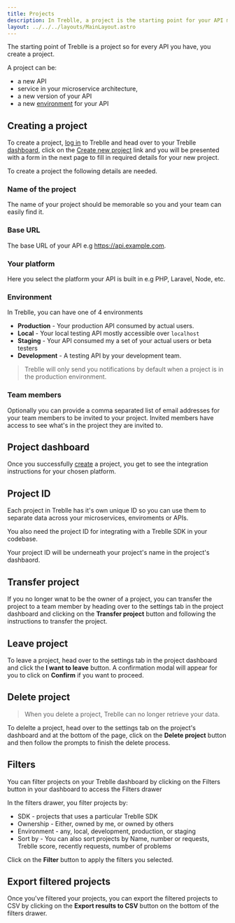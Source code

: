 ```yaml
---
title: Projects
description: In Treblle, a project is the starting point for your API management and monitoring.
layout: ../../../layouts/MainLayout.astro
---
```


The starting point of Treblle is a project so for every API you have, you create a project.

A project can be:

* a new API
* service in your microservice architecture,
* a new version of your API
* a new [environment](/en/dashboard/projects#environment) for your API

## Creating a project
To create a project, <a href="https://app.treblle.com/login" target="_blank">log in</a> to Treblle and head over to your Treblle <a href="https://app.treblle.com">dashboard</a>, click on the <a href="https://app.treblle.com/projects/create" target="_blank">Create new project</a> link and you will be presented with a form in the next page to fill in required details for your new project.

To create a project the following details are needed.

### Name of the project
The name of your project should be memorable so you and your team can easily find it.

### Base URL
The base URL of your API e.g https://api.example.com.

### Your platform
Here you select the platform your API is built in e.g PHP, Laravel, Node, etc.

### Environment
In Treblle, you can have one of 4 environments
* **Production** - Your production API consumed by actual users.
* **Local** - Your local testing API mostly accessible over `localhost`
* **Staging** - Your API consumed my a set of your actual users or beta testers
* **Development** - A testing API by your development team.

> Treblle will only send you notifications by default when a project is in the production environment.

### Team members
Optionally you can provide a comma separated list of email addresses for your team members to be invited to your project. Invited members have access to see what's in the project they are invited to.

## Project dashboard
Once you successfully [create](/en/dashboard/projects#creating-a-project) a project, you get to see the integration instructions for your chosen platform.

## Project ID
Each project in Treblle has it's own unique ID so you can use them to separate data across your microservices, enviroments or APIs.

You also need the project ID for integrating with a Treblle SDK in your codebase.

Your project ID will be underneath your project's name in the project's dashbaord.


## Transfer project
If you no longer wnat to be the owner of a project, you can transfer the project to a team member by heading over to the settings tab in the project dashboard and clicking on the **Transfer project** button and following the instructions to transfer the project.

## Leave project
To leave a project, head over to the settings tab in the project dashboard and click the **I want to leave** button. A confirmation modal will appear for you to click on **Confirm** if you want to proceed.
## Delete project
> When you delete a project, Treblle can no longer retrieve your data.

To delelte a project, head over to the settings tab on the project's dashboard and at the bottom of the page, click on the **Delete project** button and then follow the prompts to finish the delete process.

## Filters
You can filter projects on your Treblle dashboard by clicking on the Filters button in your dashboard to access the Filters drawer

In the filters drawer, you filter projects by:

* SDK - projects that uses a particular Treblle SDK
* Ownership - Either, owned by me, or owned by others
* Environment - any, local, development, production, or staging
* Sort by - You can also sort projects by Name, number or requests, Treblle score, recently requests, number of problems

Click on the **Filter** button to apply the filters you selected.

## Export filtered projects
Once you've filtered your projects, you can export the filtered projects to CSV by clicking on the **Export results to CSV** button on the bottom of the filters drawer.
